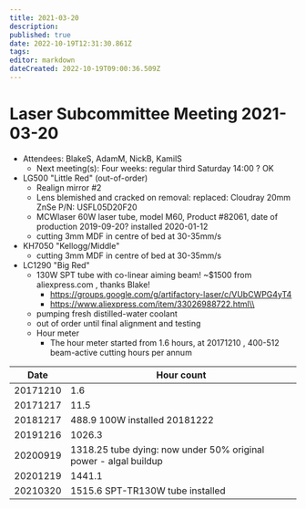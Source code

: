 ```yaml
---
title: 2021-03-20
description: 
published: true
date: 2022-10-19T12:31:30.861Z
tags: 
editor: markdown
dateCreated: 2022-10-19T09:00:36.509Z
---
```


# Laser Subcommittee Meeting 2021-03-20

-   Attendees: BlakeS, AdamM, NickB, KamilS
    -   Next meeting(s): Four weeks: regular third Saturday 14:00 ? OK
-   LG500 "Little Red" (out-of-order)
    -   Realign mirror \#2
    -   Lens blemished and cracked on removal: replaced: Cloudray 20mm ZnSe P/N: USFL05D20F20
    -   MCWlaser 60W laser tube, model M60, Product \#82061, date of production 2019-09-20? installed 2020-01-12
    -   cutting 3mm MDF in centre of bed at 30-35mm/s
-   KH7050 "Kellogg/Middle"
    -   cutting 3mm MDF in centre of bed at 30-35mm/s
-   LC1290 "Big Red"
    -   130W SPT tube with co-linear aiming beam! \~\$1500 from aliexpress.com , thanks Blake!
        -   <https://groups.google.com/g/artifactory-laser/c/VUbCWPG4yT4>
        -   https://www.aliexpress.com/item/33026988722.html\\
    -   pumping fresh distilled-water coolant
    -   out of order until final alignment and testing
    -   Hour meter
        -   The hour meter started from 1.6 hours, at 20171210 , 400-512 beam-active cutting hours per annum

| Date     | Hour count                                                       |
|----------|------------------------------------------------------------------|
| 20171210 | 1.6                                                              |
| 20171217 | 11.5                                                             |
| 20181217 | 488.9 100W installed 20181222                                    |
| 20191216 | 1026.3                                                           |
| 20200919 | 1318.25 tube dying: now under 50% original power - algal buildup |
| 20201219 | 1441.1                                                           |
| 20210320 | 1515.6 SPT-TR130W tube installed                                 |
